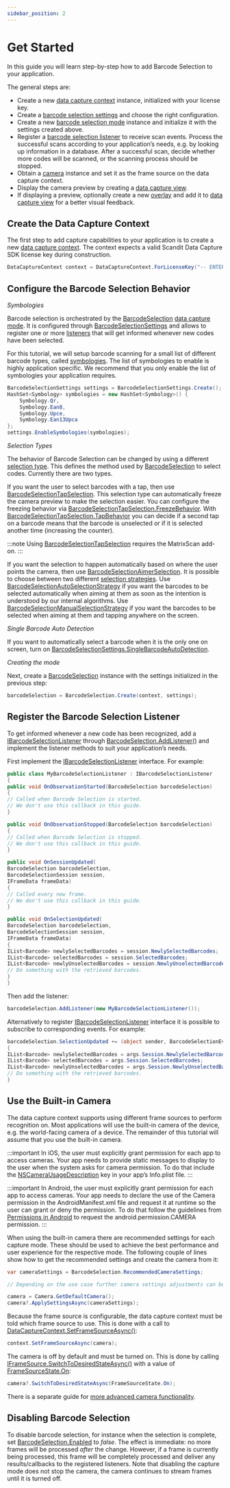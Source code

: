```yaml
---
sidebar_position: 2
---
```


# Get Started

In this guide you will learn step-by-step how to add Barcode Selection to your application.

The general steps are:

- Create a new [data capture context](https://docs.scandit.com/data-capture-sdk/xamarin.forms/core/api/data-capture-context.html#class-scandit.datacapture.core.DataCaptureContext) instance, initialized with your license key.
- Create a [barcode selection settings](https://docs.scandit.com/data-capture-sdk/xamarin.forms/barcode-capture/api/barcode-selection-settings.html#class-scandit.datacapture.barcode.selection.BarcodeSelectionSettings) and choose the right configuration.
- Create a new [barcode selection mode](https://docs.scandit.com/data-capture-sdk/xamarin.forms/barcode-capture/api/barcode-selection.html#class-scandit.datacapture.barcode.selection.BarcodeSelection) instance and initialize it with the settings created above.
- Register a [barcode selection listener](https://docs.scandit.com/data-capture-sdk/xamarin.forms/barcode-capture/api/barcode-selection-listener.html#interface-scandit.datacapture.barcode.selection.IBarcodeSelectionListener) to receive scan events. Process the successful scans according to your application’s needs, e.g. by looking up information in a database. After a successful scan, decide whether more codes will be scanned, or the scanning process should be stopped.
- Obtain a [camera](https://docs.scandit.com/data-capture-sdk/xamarin.forms/core/api/camera.html#class-scandit.datacapture.core.Camera) instance and set it as the frame source on the data capture context.
- Display the camera preview by creating a [data capture view](https://docs.scandit.com/data-capture-sdk/xamarin.forms/core/api/ui/data-capture-view.html#class-scandit.datacapture.core.ui.DataCaptureView).
- If displaying a preview, optionally create a new [overlay](https://docs.scandit.com/data-capture-sdk/xamarin.forms/barcode-capture/api/ui/barcode-selection-basic-overlay.html#class-scandit.datacapture.barcode.selection.ui.BarcodeSelectionBasicOverlay) and add it to [data capture view](https://docs.scandit.com/data-capture-sdk/xamarin.forms/core/api/ui/data-capture-view.html#class-scandit.datacapture.core.ui.DataCaptureView) for a better visual feedback.

## Create the Data Capture Context

The first step to add capture capabilities to your application is to create a new [data capture context](https://docs.scandit.com/data-capture-sdk/xamarin.forms/core/api/data-capture-context.html#class-scandit.datacapture.core.DataCaptureContext). The context expects a valid Scandit Data Capture SDK license key during construction.

```c#
DataCaptureContext context = DataCaptureContext.ForLicenseKey("-- ENTER YOUR SCANDIT LICENSE KEY HERE --");
```

## Configure the Barcode Selection Behavior

_Symbologies_

Barcode selection is orchestrated by the [BarcodeSelection](https://docs.scandit.com/data-capture-sdk/xamarin.forms/barcode-capture/api/barcode-selection.html#class-scandit.datacapture.barcode.selection.BarcodeSelection) [data capture mode](https://docs.scandit.com/data-capture-sdk/xamarin.forms/core/api/data-capture-mode.html#interface-scandit.datacapture.core.IDataCaptureMode). It is configured through [BarcodeSelectionSettings](https://docs.scandit.com/data-capture-sdk/xamarin.forms/barcode-capture/api/barcode-selection-settings.html#class-scandit.datacapture.barcode.selection.BarcodeSelectionSettings) and allows to register one or more [listeners](https://docs.scandit.com/data-capture-sdk/xamarin.forms/barcode-capture/api/barcode-selection-listener.html#interface-scandit.datacapture.barcode.selection.IBarcodeSelectionListener) that will get informed whenever new codes have been selected.

For this tutorial, we will setup barcode scanning for a small list of different barcode types, called [symbologies](https://docs.scandit.com/data-capture-sdk/xamarin.forms/barcode-capture/api/symbology.html#enum-scandit.datacapture.barcode.Symbology). The list of symbologies to enable is highly application specific. We recommend that you only enable the list of symbologies your application requires.

```c#
BarcodeSelectionSettings settings = BarcodeSelectionSettings.Create();
HashSet<Symbology> symbologies = new HashSet<Symbology>() {
	Symbology.Qr,
	Symbology.Ean8,
	Symbology.Upce,
	Symbology.Ean13Upca
};
settings.EnableSymbologies(symbologies);
```

_Selection Types_

The behavior of Barcode Selection can be changed by using a different [selection type](https://docs.scandit.com/data-capture-sdk/xamarin.forms/barcode-capture/api/barcode-selection-type.html#interface-scandit.datacapture.barcode.selection.IBarcodeSelectionType). This defines the method used by [BarcodeSelection](https://docs.scandit.com/data-capture-sdk/xamarin.forms/barcode-capture/api/barcode-selection.html#class-scandit.datacapture.barcode.selection.BarcodeSelection) to select codes. Currently there are two types.

If you want the user to select barcodes with a tap, then use [BarcodeSelectionTapSelection](https://docs.scandit.com/data-capture-sdk/xamarin.forms/barcode-capture/api/barcode-selection-tap-selection.html#class-scandit.datacapture.barcode.selection.BarcodeSelectionTapSelection). This selection type can automatically freeze the camera preview to make the selection easier. You can configure the freezing behavior via [BarcodeSelectionTapSelection.FreezeBehavior](https://docs.scandit.com/data-capture-sdk/xamarin.forms/barcode-capture/api/barcode-selection-tap-selection.html#property-scandit.datacapture.barcode.selection.BarcodeSelectionTapSelection.FreezeBehavior). With
[BarcodeSelectionTapSelection.TapBehavior](https://docs.scandit.com/data-capture-sdk/xamarin.forms/barcode-capture/api/barcode-selection-tap-selection.html#property-scandit.datacapture.barcode.selection.BarcodeSelectionTapSelection.TapBehavior) you can decide if a second tap on a barcode means that the barcode is unselected or if it is selected another time (increasing the counter).

:::note
Using [BarcodeSelectionTapSelection](https://docs.scandit.com/data-capture-sdk/xamarin.forms/barcode-capture/api/barcode-selection-tap-selection.html#class-scandit.datacapture.barcode.selection.BarcodeSelectionTapSelection) requires the MatrixScan add-on.
:::

If you want the selection to happen automatically based on where the user points the camera, then use [BarcodeSelectionAimerSelection](https://docs.scandit.com/data-capture-sdk/xamarin.forms/barcode-capture/api/barcode-selection-aimer-selection.html#class-scandit.datacapture.barcode.selection.BarcodeSelectionAimerSelection). It is possible to choose between two different [selection strategies](https://docs.scandit.com/data-capture-sdk/xamarin.forms/barcode-capture/api/barcode-selection-strategy.html#interface-scandit.datacapture.barcode.selection.IBarcodeSelectionStrategy). Use [BarcodeSelectionAutoSelectionStrategy](https://docs.scandit.com/data-capture-sdk/xamarin.forms/barcode-capture/api/barcode-selection-strategy.html#class-scandit.datacapture.barcode.selection.BarcodeSelectionAutoSelectionStrategy) if you want the barcodes to be selected automatically when aiming at them as soon as the intention is understood by our internal algorithms. Use [BarcodeSelectionManualSelectionStrategy](https://docs.scandit.com/data-capture-sdk/xamarin.forms/barcode-capture/api/barcode-selection-strategy.html#class-scandit.datacapture.barcode.selection.BarcodeSelectionManualSelectionStrategy) if you want the barcodes to be selected when aiming at them and tapping anywhere on the screen.

_Single Barcode Auto Detection_

If you want to automatically select a barcode when it is the only one on screen, turn on [BarcodeSelectionSettings.SingleBarcodeAutoDetection](https://docs.scandit.com/data-capture-sdk/xamarin.forms/barcode-capture/api/barcode-selection-settings.html#property-scandit.datacapture.barcode.selection.BarcodeSelectionSettings.SingleBarcodeAutoDetection).

_Creating the mode_

Next, create a [BarcodeSelection](https://docs.scandit.com/data-capture-sdk/xamarin.forms/barcode-capture/api/barcode-selection.html#class-scandit.datacapture.barcode.selection.BarcodeSelection) instance with the settings initialized in the previous step:

```c#
barcodeSelection = BarcodeSelection.Create(context, settings);
```

## Register the Barcode Selection Listener

To get informed whenever a new code has been recognized, add a [IBarcodeSelectionListener](https://docs.scandit.com/data-capture-sdk/xamarin.forms/barcode-capture/api/barcode-selection-listener.html#interface-scandit.datacapture.barcode.selection.IBarcodeSelectionListener) through [BarcodeSelection.AddListener()](https://docs.scandit.com/data-capture-sdk/xamarin.forms/barcode-capture/api/barcode-selection.html#method-scandit.datacapture.barcode.selection.BarcodeSelection.AddListener) and implement the listener methods to suit your application’s needs.

First implement the [IBarcodeSelectionListener](https://docs.scandit.com/data-capture-sdk/xamarin.forms/barcode-capture/api/barcode-selection-listener.html#interface-scandit.datacapture.barcode.selection.IBarcodeSelectionListener) interface. For example:

```c#
public class MyBarcodeSelectionListener : IBarcodeSelectionListener
{
public void OnObservationStarted(BarcodeSelection barcodeSelection)
{
// Called when Barcode Selection is started.
// We don't use this callback in this guide.
}

public void OnObservationStopped(BarcodeSelection barcodeSelection)
{
// Called when Barcode Selection is stopped.
// We don't use this callback in this guide.
}

public void OnSessionUpdated(
BarcodeSelection barcodeSelection,
BarcodeSelectionSession session,
IFrameData frameData)
{
// Called every new frame.
// We don't use this callback in this guide.
}

public void OnSelectionUpdated(
BarcodeSelection barcodeSelection,
BarcodeSelectionSession session,
IFrameData frameData)
{
IList<Barcode> newlySelectedBarcodes = session.NewlySelectedBarcodes;
IList<Barcode> selectedBarcodes = session.SelectedBarcodes;
IList<Barcode> newlyUnselectedBarcodes = session.NewlyUnselectedBarcodes;
// Do something with the retrieved barcodes.
}
}
```

Then add the listener:

```c#
barcodeSelection.AddListener(new MyBarcodeSelectionListener());
```

Alternatively to register [IBarcodeSelectionListener](https://docs.scandit.com/data-capture-sdk/xamarin.forms/barcode-capture/api/barcode-selection-listener.html#interface-scandit.datacapture.barcode.selection.IBarcodeSelectionListener) interface it is possible to subscribe to corresponding events. For example:

```c#
barcodeSelection.SelectionUpdated += (object sender, BarcodeSelectionEventArgs args) =>
{
IList<Barcode> newlySelectedBarcodes = args.Session.NewlySelectedBarcodes;
IList<Barcode> selectedBarcodes = args.Session.SelectedBarcodes;
IList<Barcode> newlyUnselectedBarcodes = args.Session.NewlyUnselectedBarcodes;
// Do something with the retrieved barcodes.
}
```

## Use the Built-in Camera

The data capture context supports using different frame sources to perform recognition on. Most applications will use the built-in camera of the device, e.g. the world-facing camera of a device. The remainder of this tutorial will assume that you use the built-in camera.

:::important
In iOS, the user must explicitly grant permission for each app to access cameras. Your app needs to provide static messages to display to the user when the system asks for camera permission. To do that include the
[NSCameraUsageDescription](https://learn.microsoft.com/en-us/xamarin/ios/app-fundamentals/security-privacy?tabs=macos#:~:text=NSCameraUsageDescription) key in your app’s Info.plist file.
:::

:::important
In Android, the user must explicitly grant permission for each app to access cameras. Your app needs to declare the use of the Camera permission in the AndroidManifest.xml file and request it at runtime so the user can grant or deny the permission. To do that follow the guidelines from [Permissions in Android](https://learn.microsoft.com/en-us/xamarin/android/app-fundamentals/permissions) to request the android.permission.CAMERA permission.
:::

When using the built-in camera there are recommended settings for each capture mode. These should be used to achieve the best performance and user experience for the respective mode. The following couple of lines show how to get the recommended settings and create the camera from it:

```c#
var cameraSettings = BarcodeSelection.RecommendedCameraSettings;

// Depending on the use case further camera settings adjustments can be made here.

camera = Camera.GetDefaultCamera();
camera?.ApplySettingsAsync(cameraSettings);
```

Because the frame source is configurable, the data capture context must be told which frame source to use. This is done with a call to [DataCaptureContext.SetFrameSourceAsync()](https://docs.scandit.com/data-capture-sdk/xamarin.forms/core/api/data-capture-context.html#method-scandit.datacapture.core.DataCaptureContext.SetFrameSourceAsync):

```c#
context.SetFrameSourceAsync(camera);
```

The camera is off by default and must be turned on. This is done by calling [IFrameSource.SwitchToDesiredStateAsync()](https://docs.scandit.com/data-capture-sdk/xamarin.forms/core/api/frame-source.html#method-scandit.datacapture.core.IFrameSource.SwitchToDesiredStateAsync) with a value of [FrameSourceState.On](https://docs.scandit.com/data-capture-sdk/xamarin.forms/core/api/frame-source.html#value-scandit.datacapture.core.FrameSourceState.On):

```c#
camera?.SwitchToDesiredStateAsync(FrameSourceState.On);
```

There is a separate guide for [more advanced camera functionality](advanced-topics.html).

## Disabling Barcode Selection

To disable barcode selection, for instance when the selection is complete, set [BarcodeSelection.Enabled](https://docs.scandit.com/data-capture-sdk/xamarin.forms/barcode-capture/api/barcode-selection.html#property-scandit.datacapture.barcode.selection.BarcodeSelection.IsEnabled) to _false_. The effect is immediate: no more frames will be processed _after_ the change. However, if a frame is currently being processed, this frame will be completely processed and deliver any results/callbacks to the registered listeners. Note that disabling the capture mode does not stop the camera, the camera continues to stream frames until it is turned off.
